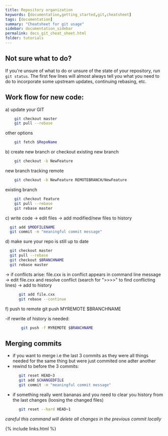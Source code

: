 ```yaml
---
title: Repository organization
keywords: [documentation,getting_started,git,cheatsheet]
tags: [documentation]
summary: "Cheatsheet for git usage"
sidebar: documentation_sidebar
permalink: docs_git_cheat_sheet.html
folder: tutorials
---
```


## Not sure what to do?

If you're unsure of what to do or unsure of the state of your repository, run `git status`. The first few lines will almost always tell you what you need to do to incorporate some upstream updates, continuing rebasing, etc.

## Work flow for new code:

a) update your GIT
```bash      
    git checkout master 
    git pull --rebase
```      

  other options
```bash      
    git fetch $RepoName
```      

b) create new branch or checkout existing
  new branch
```bash      
    git checkout -b NewFeature
```      
  new branch tracking remote
  
```bash      
    git checkout -b NewFeature REMOTEBRANCH/NewFeature
```      
  existing branch
```bash      
    git checkout Feature
    git pull --rebase
    git rebase master
```      

c) write code
  -> edit files
  -> add modified/new files to history

```bash      
  git add $MODFILENAME
  git commit -m "meaningful commit message"
```      

d) make sure your repo is still up to date

```bash    
  git checkout master
  git pull --rebase
  git checkout $BRANCHNAME
  git rebase master
```      

  -> if conflicts arise:
  file.cxx is in conflict appears in command line message
    -> edit file.cxx and resolve conflict (search for ">>>>" to find conflicting lines)
    -> add to history

```bash    
      git add file.cxx
      git rebase --continue
```      

f) push to remote
  git push MYREMOTE $BRANCHNAME
  
  -if rewrite of history is needed:
  
```bash
       git push -f MYREMOTE $BRANCHNAME
```


## Merging commits

  - if you want to merge i.e the last 3 commits as they were all things needed for the same thing but were just commited one adter another
  - rewind to before the 3 commits:

```bash
      git reset HEAD~3
      git add $CHANGEDFILE
      git commit -m "meaningful commit message"
```

  - if something really went bananas and you need to clear you history from the last changes (loosing the changed files)

```bash
      git reset --hard HEAD~1
```
   *careful this command will delete all changes in the previous commit locally*

    
  

{% include links.html %}
